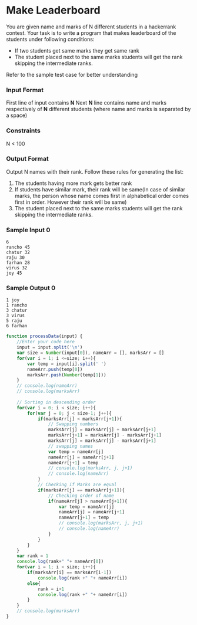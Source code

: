 # Make Leaderboard

You are given name and marks of N different students in a hackerrank contest. Your task is to write a program that makes leaderboard of the students under following conditions:

* If two students get same marks they get same rank
* The student placed next to the same marks students will get the rank skipping the intermediate ranks.

Refer to the sample test case for better understanding

### Input Format

First line of input contains **N** Next **N** line contains name and marks respectively of **N** different students (where name and marks is separated by a space)

### Constraints

N < 100

### Output Format

Output N names with their rank. Follow these rules for generating the list:
1. The students having more mark gets better rank
2. If students have similar mark, their rank will be same(In case of similar marks, the person whose name comes first in alphabetical order comes first in order. However their rank will be same)
3. The student placed next to the same marks students will get the rank skipping the intermediate ranks.


### Sample Input 0

```
6
rancho 45
chatur 32
raju 30
farhan 28
virus 32
joy 45
```

### Sample Output 0
```
1 joy
1 rancho
3 chatur
3 virus
5 raju
6 farhan
```

```javascript
function processData(input) {
    //Enter your code here
    input = input.split('\n')
    var size = Number(input[0]), nameArr = [], marksArr = [] 
    for(var i = 1; i <=size; i++){
        var temp = input[i].split(' ')
        nameArr.push(temp[0])
        marksArr.push(Number(temp[1]))
    }
    // console.log(nameArr)
    // console.log(marksArr)
    
    // Sorting in descending order
    for(var i = 0; i < size; i++){
        for(var j = 0; j < size-1; j++){
            if(marksArr[j] < marksArr[j+1]){
                // Swapping numbers
                marksArr[j] = marksArr[j] + marksArr[j+1]
                marksArr[j+1] = marksArr[j] - marksArr[j+1]
                marksArr[j] = marksArr[j] - marksArr[j+1]
                // swapping names
                var temp = nameArr[j]
                nameArr[j] = nameArr[j+1]
                nameArr[j+1] = temp
                // console.log(marksArr, j, j+1)
                // console.log(nameArr)
            }
            // Checking if Marks are equal
            if(marksArr[j] == marksArr[j+1]){
                // Checking order of name
                if(nameArr[j] > nameArr[j+1]){
                    var temp = nameArr[j]
                    nameArr[j] = nameArr[j+1]
                    nameArr[j+1] = temp
                    // console.log(marksArr, j, j+1)
                    // console.log(nameArr)
                }
            }
        }
    }
    var rank = 1
    console.log(rank+" "+ nameArr[0])
    for(var i = 1; i < size; i++){
        if(marksArr[i] == marksArr[i-1])
            console.log(rank +" "+ nameArr[i])
        else{
            rank = i+1
            console.log(rank +" "+ nameArr[i])
        }
    }
    // console.log(marksArr)
}    
```


